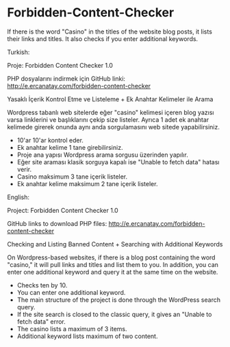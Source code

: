 # Forbidden-Content-Checker
If there is the word "Casino" in the titles of the website blog posts, it lists their links and titles. It also checks if you enter additional keywords.

Turkish:

Proje: Forbidden Content Checker 1.0

PHP dosyalarını indirmek için GitHub linki: http://e.ercanatay.com/forbidden-content-checker

Yasaklı İçerik Kontrol Etme ve Listeleme + Ek Anahtar Kelimeler ile Arama

Wordpress tabanlı web sitelerde eğer "casino" kelimesi içeren blog yazısı varsa linklerini ve başlıklarını çekip size listeler. Ayrıca 1 adet ek anahtar kelimede girerek onunda aynı anda sorgulamasını web sitede yapabilirsiniz. 

- 10'ar 10'ar kontrol eder.
- Ek anahtar kelime 1 tane girebilirsiniz.
- Proje ana yapısı Wordpress arama sorgusu üzerinden yapılır.
- Eğer site araması klasik sorguya kapalı ise "Unable to fetch data" hatası verir.
- Casino maksimum 3 tane içerik listeler.
- Ek anahtar kelime maksimum 2 tane içerik listeler.

English:

Project: Forbidden Content Checker 1.0

GitHub links to download PHP files: http://e.ercanatay.com/forbidden-content-checker

Checking and Listing Banned Content + Searching with Additional Keywords

On Wordpress-based websites, if there is a blog post containing the word "casino," it will pull links and titles and list them to you. In addition, you can enter one additional keyword and query it at the same time on the website.

- Checks ten by 10.
- You can enter one additional keyword.
- The main structure of the project is done through the WordPress search query.
- If the site search is closed to the classic query, it gives an "Unable to fetch data" error.
- The casino lists a maximum of 3 items.
- Additional keyword lists maximum of two content.
